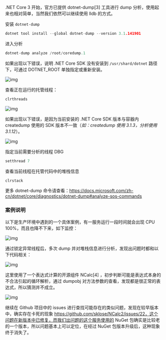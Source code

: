.NET Core 3 开始，官方已提供 dotnet-dump[3] 工具进行 dump 分析，使用起来也相对简单，当然我们依然可以继续使用 lldb 的方式。

安装 `dotnet-dump`

```go
dotnet tool install --global dotnet-dump --version 3.1.141901
```

进入分析

```go
dotnet-dump analyze /root/coredump.1
```

如果出现以下错误，说明 .NET Core SDK 没有安装到 `/usr/shard/dotnet` 路径下，可通过 DOTNET_ROOT 单独指定或重新安装。

![img](https://img-blog.csdnimg.cn/img_convert/c3c9b84b26e1f4d6f19d846be22bfb5c.png)

查看正在运行的托管线程：

```go
clrthreads
```

![img](https://img-blog.csdnimg.cn/img_convert/979de018b4671adf0fd919ee9b3e15da.png)

如果出现以下错误，是因为当前安装的 .NET Core SDK 版本与容器内 createdump 使用的 SDK 版本不一致（*如：createdump 使用 3.1.3，分析使用 3.1.12*）。

![img](https://img-blog.csdnimg.cn/img_convert/e040291453ac98d3c49e9e4e70ed358c.png)

指定当前需要分析的线程 DBG

```go
setthread 7
```

查看当前线程在托管代码中的堆栈信息

```go
clrstack
```

更多 dotnet-dump 命令请查看：https://docs.microsoft.com/zh-cn/dotnet/core/diagnostics/dotnet-dump#analyze-sos-commands

### 案例说明

以下是生产环境中遇到的一个具体案例，有一服务运行一段时间就会出现 CPU 100%，而且也降不下来，如下监控：

![img](https://img-blog.csdnimg.cn/img_convert/8645952bfcebc4991a854b2498b95347.png)

通过锁定异常线程后，多次 dump 并对堆栈信息进行分析，发现出问题时都和以下代码相关：

![img](https://img-blog.csdnimg.cn/img_convert/b366c9992b1eeca8fe1cc07bf49e9b6d.png)

这里使用了一个表达式计算的开源组件 NCalc[4] ，初步判断可能是表达式本身的不合法引起的循环解析，通过 dumpobj 对方法参数的查看，发现都是很正常的表达式，所以猜测并不成立。

![img](https://img-blog.csdnimg.cn/img_convert/6c54300afbc2cb2638c754c5791cfd0a.png)

继续在 Github 项目中的 issues 进行查找可能存在的类似问题，发现在较早版本中，确实存在卡死的现象 https://github.com/sklose/NCalc2/issues/22，这个问题在新版本中已修复，而我们出问题的这个服务使用的 NuGet 包确实是比较老的一个版本，所以问题基本上可以定位，在经过 NuGet 包版本升级后，这种现象终于消失了。